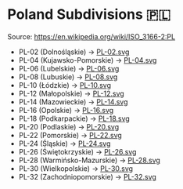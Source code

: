 # Poland Subdivisions 🇵🇱

Source: https://en.wikipedia.org/wiki/ISO_3166-2:PL

* PL-02 (Dolnośląskie) -> [PL-02.svg](https://github.com/amckenna41/iso3166-flag-icons/blob/main/iso3166-2-icons/PL/PL-02.svg)
* PL-04 (Kujawsko-Pomorskie) -> [PL-04.svg](https://github.com/amckenna41/iso3166-flag-icons/blob/main/iso3166-2-icons/PL/PL-04.svg)
* PL-06 (Lubelskie) -> [PL-06.svg](https://github.com/amckenna41/iso3166-flag-icons/blob/main/iso3166-2-icons/PL/PL-06.svg)
* PL-08 (Lubuskie) -> [PL-08.svg](https://github.com/amckenna41/iso3166-flag-icons/blob/main/iso3166-2-icons/PL/PL-08.svg)
* PL-10 (Łódzkie) -> [PL-10.svg](https://github.com/amckenna41/iso3166-flag-icons/blob/main/iso3166-2-icons/PL/PL-10.svg)
* PL-12 (Małopolskie) -> [PL-12.svg](https://github.com/amckenna41/iso3166-flag-icons/blob/main/iso3166-2-icons/PL/PL-12.svg)
* PL-14 (Mazowieckie) -> [PL-14.svg](https://github.com/amckenna41/iso3166-flag-icons/blob/main/iso3166-2-icons/PL/PL-14.svg)
* PL-16 (Opolskie) -> [PL-16.svg](https://github.com/amckenna41/iso3166-flag-icons/blob/main/iso3166-2-icons/PL/PL-16.svg)
* PL-18 (Podkarpackie) -> [PL-18.svg](https://github.com/amckenna41/iso3166-flag-icons/blob/main/iso3166-2-icons/PL/PL-18.svg)
* PL-20 (Podlaskie) -> [PL-20.svg](https://github.com/amckenna41/iso3166-flag-icons/blob/main/iso3166-2-icons/PL/PL-20.svg)
* PL-22 (Pomorskie) -> [PL-22.svg](https://github.com/amckenna41/iso3166-flag-icons/blob/main/iso3166-2-icons/PL/PL-22.svg)
* PL-24 (Śląskie) -> [PL-24.svg](https://github.com/amckenna41/iso3166-flag-icons/blob/main/iso3166-2-icons/PL/PL-24.svg)
* PL-26 (Świętokrzyskie) -> [PL-26.svg](https://github.com/amckenna41/iso3166-flag-icons/blob/main/iso3166-2-icons/PL/PL-26.svg)
* PL-28 (Warmińsko-Mazurskie) -> [PL-28.svg](https://github.com/amckenna41/iso3166-flag-icons/blob/main/iso3166-2-icons/PL/PL-28.svg)
* PL-30 (Wielkopolskie) -> [PL-30.svg](https://github.com/amckenna41/iso3166-flag-icons/blob/main/iso3166-2-icons/PL/PL-30.svg)
* PL-32 (Zachodniopomorskie) -> [PL-32.svg](https://github.com/amckenna41/iso3166-flag-icons/blob/main/iso3166-2-icons/PL/PL-32.svg)
